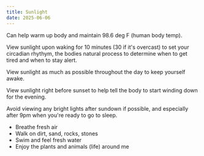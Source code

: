 ```yaml
---
title: Sunlight
date: 2025-06-06
---
```

Can help warm up body and maintain 98.6 deg F (human body temp).

View sunlight upon waking for 10 minutes (30 if it's overcast) to set your circadian rhythym, the bodies natural process to determine when to get tired and when to stay alert.

View sunlight as much as possible throughout the day to keep yourself awake.

View sunlight right before sunset to help tell the body to start winding down for the evening.

Avoid viewing any bright lights after sundown if possible, and especially after 9pm when you're ready to go to sleep.

- Breathe fresh air
- Walk on dirt, sand, rocks, stones
- Swim and feel fresh water
- Enjoy the plants and animals (life) around me